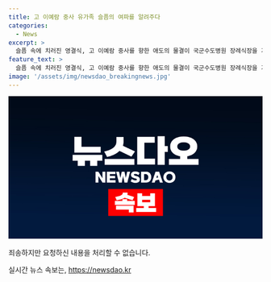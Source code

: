 ```yaml
---
title: 고 이예람 중사 유가족 슬픔의 여파를 알려주다
categories:
  - News
excerpt: >
  슬픔 속에 치러진 영결식, 고 이예람 중사를 향한 애도의 물결이 국군수도병원 장례식장을 가득 메웠습니다. 그의 아버지마저 눈물을 흘리며 마지막 인사를 전한 이 날, 우리 사회가 반드시 기억해야 할 이야기가 시작됩니다.
feature_text: >
  슬픔 속에 치러진 영결식, 고 이예람 중사를 향한 애도의 물결이 국군수도병원 장례식장을 가득 메웠습니다. 그의 아버지마저 눈물을 흘리며 마지막 인사를 전한 이 날, 우리 사회가 반드시 기억해야 할 이야기가 시작됩니다.
image: '/assets/img/newsdao_breakingnews.jpg'
---
```


<p><img src="/assets/img/newsdao_breakingnews.jpg" alt="firstkoreanews 속보" /></p>

<p>죄송하지만 요청하신 내용을 처리할 수 없습니다.</p>
실시간 뉴스 속보는, <a href="https://newsdao.kr" rel="dofollow">https://newsdao.kr</a>


